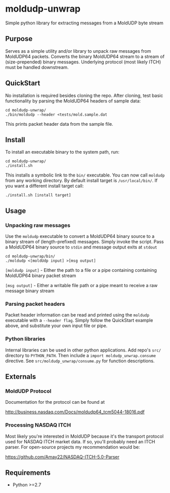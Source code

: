# moldudp-unwrap
Simple python library for extracting messages from a MoldUDP byte stream

## Purpose

Serves as a simple utility and/or library to unpack raw messages from MoldUDP64 packets. Converts the binary MoldUDP64 stream to a stream of (size-prepended) binary messages. Underlying protocol (most likely ITCH) must be handled downstream.

## QuickStart

No installation is required besides cloning the repo. After cloning, test basic functionality by parsing the MoldUDP64 headers of sample data:

```
cd moldudp-unwrap/
./bin/moldudp --header <tests/mold.sample.dat
```

This prints packet header data from the sample file.

## Install

To install an executable binary to the system path, run:

```
cd moldudp-unwrap/
./install.sh
```

This installs a symbolic link to the ```bin/``` executable. You can now call ```moldudp``` from any working directory. By default install target is ```/usr/local/bin/```. If you want a different install target call:

```./install.sh [install target]```

## Usage

### Unpacking raw messages

Use the ```moldudp``` executable to convert a MoldUDP64 binary source to a binary stream of (length-prefixed) messages. Simply invoke the script. Pass a MoldUDP64 binary source to ```stdin``` and message output exits at ```stdout```

```
cd moldudp-unwrap/bin/
./moldudp <[moldUdp input] >[msg output]
```

```[moldudp input]``` - Either the path to a file or a pipe containing containing MoldUDP64 binary packet stream

```[msg output]``` - Either a writable file path or a pipe meant to receive a raw message binary stream

### Parsing packet headers

Packet header information can be read and printed using the ```moldudp``` executable with a ```--header flag```. Simply follow the QuickStart example above, and substitute your own input file or pipe.

### Python libraries

Internal libraries can be used in other python applications. Add repo's ```src/``` directory to ```PYTHON_PATH```. Then include a ```import moldudp_unwrap.consume``` directive. See ```src/moldudp_unwrap/consume.py``` for function descriptions.

## Externals

### MoldUDP Protocol

Documentation for the protocol can be found at

http://business.nasdaq.com/Docs/moldudp64_tcm5044-18016.pdf

### Processing NASDAQ ITCH

Most likely you're interested in MoldUDP because it's the transport protocol used for NASDAQ ITCH market data. If so, you'll probably need an ITCH parser. For open-source projects my recommendation would be:

https://github.com/Amay22/NASDAQ-ITCH-5.0-Parser

## Requirements

- Python >=2.7
